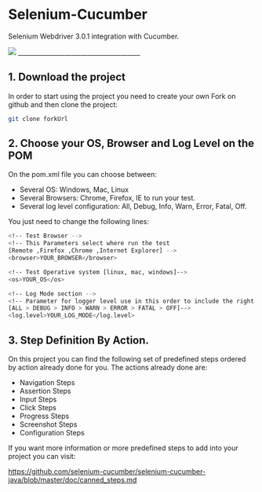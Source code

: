 # Selenium-Cucumber

Selenium Webdriver 3.0.1 integration with Cucumber. 

<img src="http://www.testingexcellence.com/wp-content/uploads/2016/01/selenium-and-cucumber.png" />
_______________________________________

## 1. Download the project

In order to start using the project you need to create your own Fork on github and then clone the project:

```bash
git clone forkUrl
```

## 2. Choose your OS, Browser  and Log Level on the POM

On the pom.xml file you can choose between:
- Several OS: Windows, Mac, Linux 
- Several Browsers: Chrome, Firefox, IE to run your test. 
- Several log level configuration:  All, Debug, Info, Warn, Error, Fatal, Off.

You just need to change the following lines:

```bash
<!-- Test Browser -->
<!-- This Parameters select where run the test 
[Remote ,Firefox ,Chrome ,Internet Explorer] -->
<browser>YOUR_BROWSER</browser>

<!-- Test Operative system [linux, mac, windows]-->
<os>YOUR_OS</os>

<!-- Log Mode section -->
<!-- Parameter for logger level use in this order to include the right information 
[ALL > DEBUG > INFO > WARN > ERROR > FATAL > OFF]-->
<log.level>YOUR_LOG_MODE</log.level>
```
## 3. Step Definition By Action. 

On this project you can find the following set of predefined steps ordered by action already done for you. 
The actions already done are:

- Navigation Steps
- Assertion Steps
- Input Steps
- Click Steps
- Progress Steps
- Screenshot Steps
- Configuration Steps

If you want more information or more predefined steps to add into your project you can visit: 

https://github.com/selenium-cucumber/selenium-cucumber-java/blob/master/doc/canned_steps.md